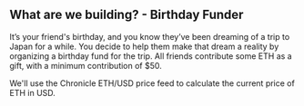 ## What are we building? - Birthday Funder

It’s your friend's birthday, and you know they’ve been dreaming of a trip to Japan for a while. You decide to help them make that dream a reality by organizing a birthday fund for the trip. All friends contribute some ETH as a gift, with a minimum contribution of $50.

We'll use the Chronicle ETH/USD price feed to calculate the current price of ETH in USD.
